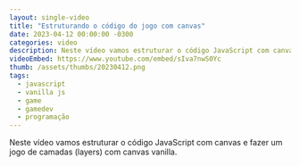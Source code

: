 ```yaml
---
layout: single-video
title: "Estruturando o código do jogo com canvas"
date: 2023-04-12 00:00:00 -0300
categories: video
description: Neste vídeo vamos estruturar o código JavaScript com canvas e fazer um jogo de camadas (layers) com canvas vanilla.
videoEmbed: https://www.youtube.com/embed/sIva7nwS0Yc
thumb: /assets/thumbs/20230412.png
tags:
  - javascript
  - vanilla js
  - game
  - gamedev
  - programação
---
```


Neste vídeo vamos estruturar o código JavaScript com canvas e fazer um jogo de camadas (layers) com canvas vanilla.